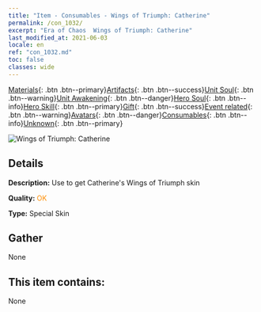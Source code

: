 ```yaml
---
title: "Item - Consumables - Wings of Triumph: Catherine"
permalink: /con_1032/
excerpt: "Era of Chaos  Wings of Triumph: Catherine"
last_modified_at: 2021-06-03
locale: en
ref: "con_1032.md"
toc: false
classes: wide
---
```

 [Materials](/Items/){: .btn .btn--primary}[Artifacts](/Items/Artifacts/){: .btn .btn--success}[Unit Soul](/Items/UnitSoul/){: .btn .btn--warning}[Unit Awakening](/Items/UnitAwakening/){: .btn .btn--danger}[Hero Soul](/Items/HeroSoul/){: .btn .btn--info}[Hero Skill](/Items/HeroSkill/){: .btn .btn--primary}[Gift](/Items/Gift/){: .btn .btn--success}[Event related](/Items/Events/){: .btn .btn--warning}[Avatars](/Items/Avatars/){: .btn .btn--danger}[Consumables](/Items/Consumables/){: .btn .btn--info}[Unknown](/Items/Unknown/){: .btn .btn--primary}

 ![Wings of Triumph: Catherine](/images/h/h_Catherine10.jpg)

## Details
 **Description:** Use to get Catherine's Wings of Triumph skin

 **Quality:** <span style="color: #FF8C00">OK</span>

 **Type:** Special Skin

## Gather

  None

## This item contains:

  None

